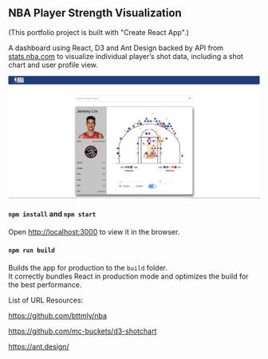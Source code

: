 ## NBA Player Strength Visualization 

(This portfolio project is built with "Create React App".)

A dashboard using React, D3 and Ant Design backed by API from [stats.nba.com](https://stats.nba.com/) to visualize individual player’s shot data, including a shot chart and user profile view.

![NBA Project Preview](src/assets/images/nba-project-preview.png)

#### `npm install` and `npm start`

Open [http://localhost:3000](http://localhost:3000) to view it in the browser.

#### `npm run build`

Builds the app for production to the `build` folder.<br>
It correctly bundles React in production mode and optimizes the build for the best performance.

List of URL Resources:

https://github.com/bttmly/nba

https://github.com/mc-buckets/d3-shotchart

https://ant.design/

